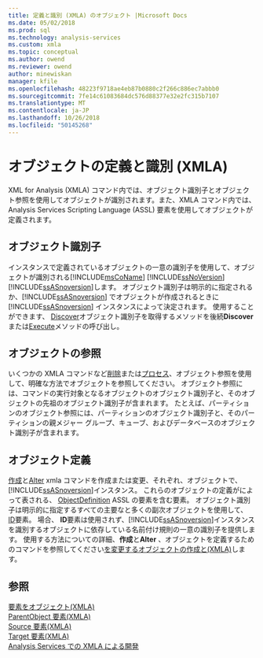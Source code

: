 ```yaml
---
title: 定義と識別 (XMLA) のオブジェクト |Microsoft Docs
ms.date: 05/02/2018
ms.prod: sql
ms.technology: analysis-services
ms.custom: xmla
ms.topic: conceptual
ms.author: owend
ms.reviewer: owend
author: minewiskan
manager: kfile
ms.openlocfilehash: 48223f9718ae4eb87b0880c2f266c886ec7abbb0
ms.sourcegitcommit: 7fe14c61083684dc576d88377e32e2fc315b7107
ms.translationtype: MT
ms.contentlocale: ja-JP
ms.lasthandoff: 10/26/2018
ms.locfileid: "50145268"
---
```

# <a name="defining-and-identifying-objects-xmla"></a>オブジェクトの定義と識別 (XMLA)
  XML for Analysis (XMLA) コマンド内では、オブジェクト識別子とオブジェクト参照を使用してオブジェクトが識別されます。また、XMLA コマンド内では、Analysis Services Scripting Language (ASSL) 要素を使用してオブジェクトが定義されます。  
  
## <a name="object-identifiers"></a>オブジェクト識別子  
 インスタンスで定義されているオブジェクトの一意の識別子を使用して、オブジェクトが識別される[!INCLUDE[msCoName](../../includes/msconame-md.md)] [!INCLUDE[ssNoVersion](../../includes/ssnoversion-md.md)] [!INCLUDE[ssASnoversion](../../includes/ssasnoversion-md.md)]します。 オブジェクト識別子は明示的に指定されるか、[!INCLUDE[ssASnoversion](../../includes/ssasnoversion-md.md)] でオブジェクトが作成されるときに [!INCLUDE[ssASnoversion](../../includes/ssasnoversion-md.md)] インスタンスによって決定されます。 使用することができます、 [Discover](https://docs.microsoft.com/bi-reference/xmla/xml-elements-methods-discover)オブジェクト識別子を取得するメソッドを後続**Discover**または[Execute](https://docs.microsoft.com/bi-reference/xmla/xml-elements-methods-execute)メソッドの呼び出し。  
  
## <a name="object-references"></a>オブジェクトの参照  
 いくつかの XMLA コマンドなど[削除](https://docs.microsoft.com/bi-reference/xmla/xml-elements-commands/delete-element-xmla)または[プロセス](https://docs.microsoft.com/bi-reference/xmla/xml-elements-commands/process-element-xmla)、オブジェクト参照を使用して、明確な方法でオブジェクトを参照してください。 オブジェクト参照には、コマンドの実行対象となるオブジェクトのオブジェクト識別子と、そのオブジェクトの先祖のオブジェクト識別子が含まれます。 たとえば、パーティションのオブジェクト参照には、パーティションのオブジェクト識別子と、そのパーティションの親メジャー グループ、キューブ、およびデータベースのオブジェクト識別子が含まれます。  
  
## <a name="object-definitions"></a>オブジェクト定義  
 [作成](https://docs.microsoft.com/bi-reference/xmla/xml-elements-commands/create-element-xmla)と[Alter](https://docs.microsoft.com/bi-reference/xmla/xml-elements-commands/alter-element-xmla) xmla コマンドを作成または変更、それぞれ、オブジェクトで、[!INCLUDE[ssASnoversion](../../includes/ssasnoversion-md.md)]インスタンス。 これらのオブジェクトの定義がによって表される、 [ObjectDefinition](https://docs.microsoft.com/bi-reference/xmla/xml-elements-properties/objectdefinition-element-xmla) ASSL の要素を含む要素。 オブジェクト識別子は明示的に指定するすべての主要なと多くの副次オブジェクトを使用して、 [ID](https://docs.microsoft.com/bi-reference/xmla/xml-elements-properties/id-element-xmla)要素。 場合、 **ID**要素は使用されず、[!INCLUDE[ssASnoversion](../../includes/ssasnoversion-md.md)]インスタンスを識別するオブジェクトに依存している名前付け規則の一意の識別子を提供します。 使用する方法についての詳細、**作成**と**Alter** 、オブジェクトを定義するためのコマンドを参照してください[を変更するオブジェクトの作成と&#40;XMLA&#41;](../../analysis-services/multidimensional-models-scripting-language-assl-xmla/creating-and-altering-objects-xmla.md)します。  
  
## <a name="see-also"></a>参照  
 [要素をオブジェクト&#40;XMLA&#41;](https://docs.microsoft.com/bi-reference/xmla/xml-elements-properties/object-element-xmla)   
 [ParentObject 要素&#40;XMLA&#41;](https://docs.microsoft.com/bi-reference/xmla/xml-elements-properties/object-element-xmla)   
 [Source 要素&#40;XMLA&#41;](https://docs.microsoft.com/bi-reference/xmla/xml-elements-properties/source-element-xmla)   
 [Target 要素&#40;XMLA&#41;](https://docs.microsoft.com/bi-reference/xmla/xml-elements-properties/target-element-xmla)   
 [Analysis Services での XMLA による開発](../../analysis-services/multidimensional-models-scripting-language-assl-xmla/developing-with-xmla-in-analysis-services.md)  
  
  
